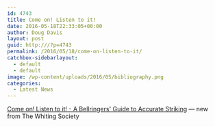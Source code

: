 ```yaml
---
id: 4743
title: Come on! Listen to it!
date: 2016-05-18T22:33:05+00:00
author: Doug Davis
layout: post
guid: http:///?p=4743
permalink: /2016/05/18/come-on-listen-to-it/
catchbox-sidebarlayout:
  - default
  - default
image: /wp-content/uploads/2016/05/bibliography.png
categories:
  - Latest News
---
```

[Come on! Listen to it! - A Bellringers&apos; Guide to Accurate Striking](http:///bibliography/) &#8212; new from The Whiting Society

